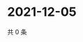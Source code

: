 # 2021-12-05

共 0 条

<!-- BEGIN WEIBO -->
<!-- 最后更新时间 Sun Dec 05 2021 14:16:55 GMT+0800 (China Standard Time) -->

<!-- END WEIBO -->
